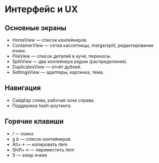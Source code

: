 # Интерфейс и UX

## Основные экраны
- HomeView — список контейнеров.
- ContainerView — сетка кассетницы, merge/split, редактирование ячеек.
- PileView — список деталей в куче, переносы.
- SplitView — два контейнера рядом (распределение).
- DuplicatesView — отчёт дублей.
- SettingsView — адаптеры, картинка, тема.

## Навигация
- Сайдбар слева, рабочая зона справа.
- Поддержка hash-роутинга.

## Горячие клавиши
- / — поиск
- g b — список контейнеров
- Alt+→ — копировать item
- Shift+→ — переместить item
- X — swap ячеек
